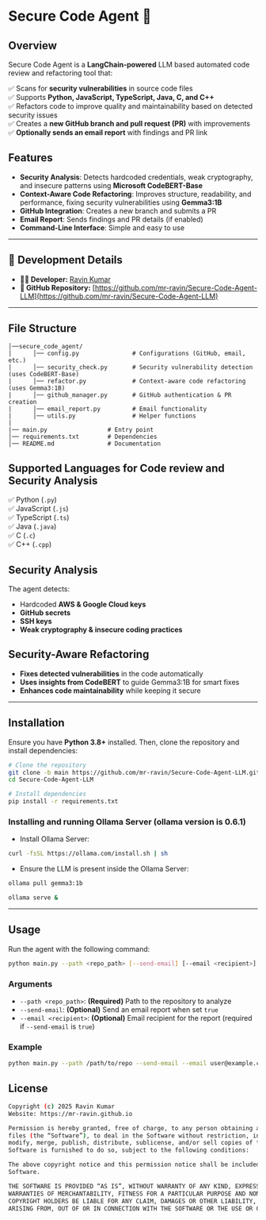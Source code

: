 # Secure Code Agent 🤖

## Overview
Secure Code Agent is a **LangChain-powered** LLM based automated code review and refactoring tool that:

✅ Scans for **security vulnerabilities** in source code files  
✅ Supports **Python, JavaScript, TypeScript, Java, C, and C++**  
✅ Refactors code to improve quality and maintainability based on detected security issues  
✅ Creates a **new GitHub branch and pull request (PR)** with improvements  
✅ **Optionally sends an email report** with findings and PR link  

## Features
- **Security Analysis**: Detects hardcoded credentials, weak cryptography, and insecure patterns using **Microsoft CodeBERT-Base**
- **Context-Aware Code Refactoring**: Improves structure, readability, and performance, fixing security vulnerabilities using **Gemma3:1B**
- **GitHub Integration**: Creates a new branch and submits a PR
- **Email Report**: Sends findings and PR details (if enabled)
- **Command-Line Interface**: Simple and easy to use

---
## 🔧 **Development Details**
- **👨‍💻 Developer:** [Ravin Kumar](https://mr-ravin.github.io)  
- **📂 GitHub Repository:** [https://github.com/mr-ravin/Secure-Code-Agent-LLM](https://github.com/mr-ravin/Secure-Code-Agent-LLM)

---
## File Structure
```
│──secure_code_agent/
|      │── config.py               # Configurations (GitHub, email, etc.)
|      │── security_check.py       # Security vulnerability detection (uses CodeBERT-Base)
|      │── refactor.py             # Context-aware code refactoring (uses Gemma3:1B)
|      │── github_manager.py       # GitHub authentication & PR creation
|      │── email_report.py         # Email functionality
|      │── utils.py                # Helper functions
|
|── main.py                 # Entry point
│── requirements.txt        # Dependencies
│── README.md               # Documentation
```

## Supported Languages for Code review and Security Analysis
✅ Python (`.py`)  
✅ JavaScript (`.js`)  
✅ TypeScript (`.ts`)  
✅ Java (`.java`)  
✅ C (`.c`)  
✅ C++ (`.cpp`)  

## Security Analysis
The agent detects:
- Hardcoded **AWS & Google Cloud keys**
- **GitHub secrets**
- **SSH keys**
- **Weak cryptography & insecure coding practices**

## Security-Aware Refactoring
- **Fixes detected vulnerabilities** in the code automatically
- **Uses insights from CodeBERT** to guide Gemma3:1B for smart fixes
- **Enhances code maintainability** while keeping it secure

---
## Installation
Ensure you have **Python 3.8+** installed. Then, clone the repository and install dependencies:

```bash
# Clone the repository
git clone -b main https://github.com/mr-ravin/Secure-Code-Agent-LLM.git
cd Secure-Code-Agent-LLM

# Install dependencies
pip install -r requirements.txt
```

### Installing and running Ollama Server (ollama version is 0.6.1)
- Install Ollama Server:
```sh
curl -fsSL https://ollama.com/install.sh | sh
```
- Ensure the LLM is present inside the Ollama Server:
```sh
ollama pull gemma3:1b
```

```sh
ollama serve &
```

---
## Usage
Run the agent with the following command:

```bash
python main.py --path <repo_path> [--send-email] [--email <recipient>]
```

### Arguments
- `--path <repo_path>`: **(Required)** Path to the repository to analyze
- `--send-email`: **(Optional)** Send an email report when set `true`
- `--email <recipient>`: **(Optional)** Email recipient for the report (required if `--send-email` is `true`)

### Example
```bash
python main.py --path /path/to/repo --send-email --email user@example.com
```

## License
```sh
Copyright (c) 2025 Ravin Kumar
Website: https://mr-ravin.github.io

Permission is hereby granted, free of charge, to any person obtaining a copy of this software and associated documentation 
files (the “Software”), to deal in the Software without restriction, including without limitation the rights to use, copy, 
modify, merge, publish, distribute, sublicense, and/or sell copies of the Software, and to permit persons to whom the 
Software is furnished to do so, subject to the following conditions:

The above copyright notice and this permission notice shall be included in all copies or substantial portions of the 
Software.

THE SOFTWARE IS PROVIDED “AS IS”, WITHOUT WARRANTY OF ANY KIND, EXPRESS OR IMPLIED, INCLUDING BUT NOT LIMITED TO THE 
WARRANTIES OF MERCHANTABILITY, FITNESS FOR A PARTICULAR PURPOSE AND NONINFRINGEMENT. IN NO EVENT SHALL THE AUTHORS OR 
COPYRIGHT HOLDERS BE LIABLE FOR ANY CLAIM, DAMAGES OR OTHER LIABILITY, WHETHER IN AN ACTION OF CONTRACT, TORT OR OTHERWISE, 
ARISING FROM, OUT OF OR IN CONNECTION WITH THE SOFTWARE OR THE USE OR OTHER DEALINGS IN THE SOFTWARE.
```